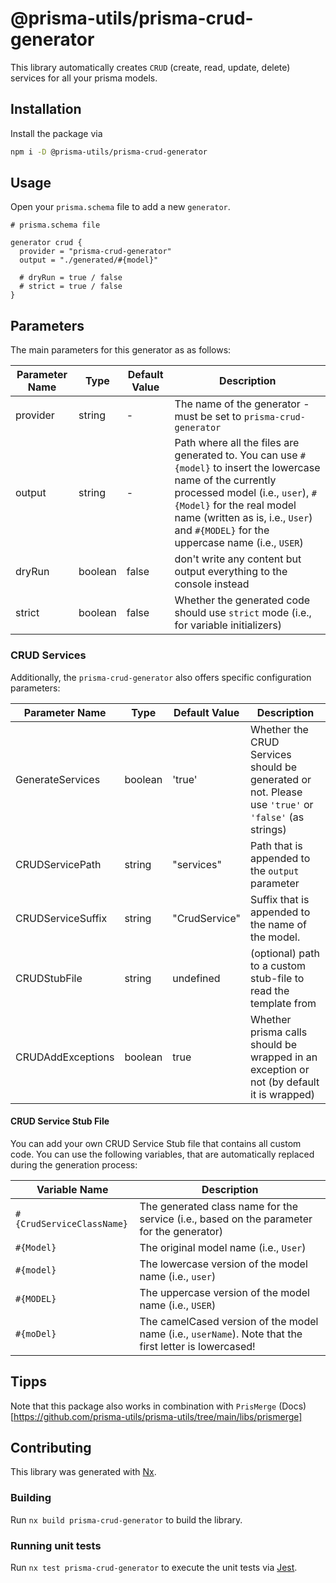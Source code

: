 # @prisma-utils/prisma-crud-generator

This library automatically creates `CRUD` (create, read, update, delete) services for all your prisma models.

## Installation

Install the package via

```bash
npm i -D @prisma-utils/prisma-crud-generator
```

## Usage

Open your `prisma.schema` file to add a new `generator`.

```prisma
# prisma.schema file

generator crud {
  provider = "prisma-crud-generator"
  output = "./generated/#{model}"

  # dryRun = true / false
  # strict = true / false
}
```

## Parameters

The main parameters for this generator as as follows:

| Parameter Name | Type    | Default Value | Description                                                                                                                                                                                                                                                           |
| -------------- | ------- | ------------- | --------------------------------------------------------------------------------------------------------------------------------------------------------------------------------------------------------------------------------------------------------------------- |
| provider       | string  | -             | The name of the generator - must be set to `prisma-crud-generator`                                                                                                                                                                                                    |
| output         | string  | -             | Path where all the files are generated to. You can use `#{model}` to insert the lowercase name of the currently processed model (i.e., `user`), `#{Model}` for the real model name (written as is, i.e., `User`) and `#{MODEL}` for the uppercase name (i.e., `USER`) |
| dryRun         | boolean | false         | don't write any content but output everything to the console instead                                                                                                                                                                                                  |
| strict         | boolean | false         | Whether the generated code should use `strict` mode (i.e., for variable initializers)                                                                                                                                                                                 |

### CRUD Services

Additionally, the `prisma-crud-generator` also offers specific configuration parameters:

| Parameter Name    | Type    | Default Value | Description                                                                                         |
| ----------------- | ------- | ------------- | --------------------------------------------------------------------------------------------------- |
| GenerateServices  | boolean | 'true'        | Whether the CRUD Services should be generated or not. Please use `'true'` or `'false'` (as strings) |
| CRUDServicePath   | string  | "services"    | Path that is appended to the `output` parameter                                                     |
| CRUDServiceSuffix | string  | "CrudService" | Suffix that is appended to the name of the model.                                                   |
| CRUDStubFile      | string  | undefined     | (optional) path to a custom stub-file to read the template from                                     |
| CRUDAddExceptions | boolean | true          | Whether prisma calls should be wrapped in an exception or not (by default it is wrapped)            |

#### CRUD Service Stub File

You can add your own CRUD Service Stub file that contains all custom code. You can use the following variables, that are automatically replaced during the generation process:

| Variable Name             | Description                                                                                            |
| ------------------------- | ------------------------------------------------------------------------------------------------------ |
| `#{CrudServiceClassName}` | The generated class name for the service (i.e., based on the parameter for the generator)              |
| `#{Model}`                | The original model name (i.e., `User`)                                                                 |
| `#{model}`                | The lowercase version of the model name (i.e., `user`)                                                 |
| `#{MODEL}`                | The uppercase version of the model name (i.e., `USER`)                                                 |
| `#{moDel}`                | The camelCased version of the model name (i.e., `userName`). Note that the first letter is lowercased! |

## Tipps

Note that this package also works in combination with `PrisMerge` (Docs)[https://github.com/prisma-utils/prisma-utils/tree/main/libs/prismerge]

## Contributing

This library was generated with [Nx](https://nx.dev).

### Building

Run `nx build prisma-crud-generator` to build the library.

### Running unit tests

Run `nx test prisma-crud-generator` to execute the unit tests via [Jest](https://jestjs.io).
